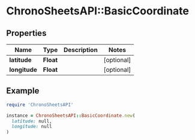 # ChronoSheetsAPI::BasicCoordinate

## Properties

| Name | Type | Description | Notes |
| ---- | ---- | ----------- | ----- |
| **latitude** | **Float** |  | [optional] |
| **longitude** | **Float** |  | [optional] |

## Example

```ruby
require 'ChronoSheetsAPI'

instance = ChronoSheetsAPI::BasicCoordinate.new(
  latitude: null,
  longitude: null
)
```

